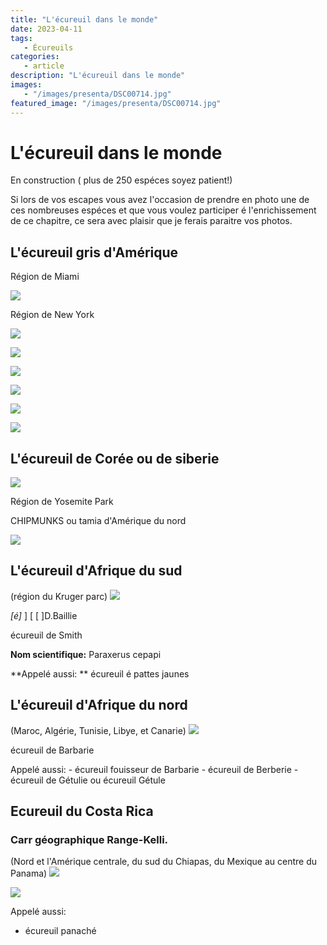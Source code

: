 ```yaml
---
title: "L'écureuil dans le monde"
date: 2023-04-11
tags: 
   - Écureuils
categories:
   - article
description: "L'écureuil dans le monde"
images:
   - "/images/presenta/DSC00714.jpg"
featured_image: "/images/presenta/DSC00714.jpg"
---
```


# L'écureuil dans le monde


En construction ( plus de 250 espéces soyez patient!)

Si lors de vos escapes vous avez l'occasion de prendre en photo une de ces nombreuses espéces et que vous voulez participer é l'enrichissement de ce chapitre, ce sera avec plaisir que je ferais paraitre vos photos.

## L'écureuil gris d'Amérique 

Région de Miami 

![](/images/presenta/DSC06070+.jpg) 

Région de New York 

![](/images/presenta/P1010249.jpg) 


![](monde/2009-12-22%20USA%20New-York%20S%20(100).JPG) 

![](monde/2009-12-22%20USA%20New-York%20S%20(103).JPG) 

![](monde/2009-12-22%20USA%20New-York%20S%20(106).JPG) 

![](monde/2009-12-22%20USA%20New-York%20S%20(107).JPG) 

![](monde/2009-12-22%20USA%20New-York%20S%20(108).JPG) 


## L'écureuil de Corée ou de siberie 

![](/images/presenta/Photo%2520130%5B1%5D.jpg) 

Région de Yosemite Park 

CHIPMUNKS ou tamia d'Amérique du nord 

![](/images/autres/2008-08-06%20USA%20Lee%20Vining%20-%20Yosemite%20-%20Mariposa%20149.jpg) 


## L'écureuil d'Afrique du sud 

(région du Kruger parc) 
![](/images/presenta/DSC01669.jpg) 

*[é]* ] [ [ ]D.Baillie 

écureuil de Smith 

**Nom scientifique:** Paraxerus cepapi 

**Appelé aussi: ** écureuil é pattes jaunes   

## L'écureuil d'Afrique du nord 

(Maroc, Algérie, Tunisie, Libye, et Canarie) 
![](/images/presenta/P1000604.jpg) 

écureuil de Barbarie 

Appelé aussi: 
    - écureuil fouisseur de Barbarie 
    - écureuil de Berberie 
    - écureuil de Gétulie ou écureuil Gétule 

## Ecureuil du Costa Rica 

### Carr géographique Range-Kelli. 

(Nord et l'Amérique centrale, du sud du Chiapas, du Mexique au centre du Panama) 
![](images/presenta/HPIM1546.JPG) 

![](images/presenta/HPIM1548.JPG) 



Appelé aussi: 
- écureuil panaché
